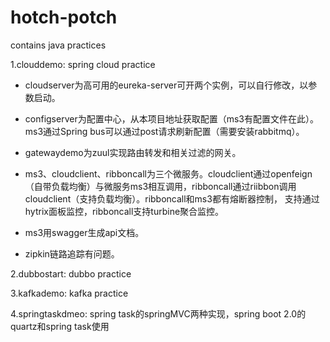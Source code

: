 # hotch-potch
contains java practices

1.clouddemo:         spring cloud practice

- cloudserver为高可用的eureka-server可开两个实例，可以自行修改，以参数启动。

- configserver为配置中心，从本项目地址获取配置（ms3有配置文件在此）。ms3通过Spring bus可以通过post请求刷新配置（需要安装rabbitmq）。

- gatewaydemo为zuul实现路由转发和相关过滤的网关。

- ms3、cloudclient、ribboncall为三个微服务。cloudclient通过openfeign（自带负载均衡）与微服务ms3相互调用，ribboncall通过riibbon调用cloudclient（支持负载均衡）。ribboncall和ms3都有熔断器控制，  支持通过hytrix面板监控，ribboncall支持turbine聚合监控。

- ms3用swagger生成api文档。

- zipkin链路追踪有问题。

2.dubbostart:        dubbo practice

3.kafkademo:  kafka practice

4.springtaskdmeo:    spring task的springMVC两种实现，spring boot 2.0的quartz和spring task使用
